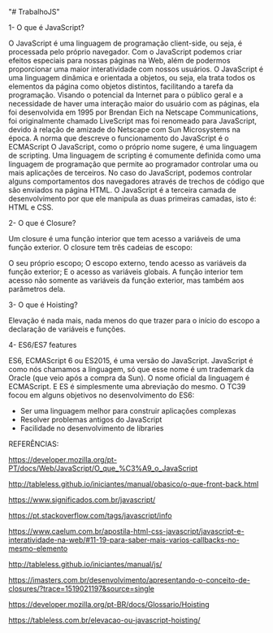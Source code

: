 "# TrabalhoJS" 

1- O que é JavaScript?

  O JavaScript é uma linguagem de programação client-side, ou seja, é processada pelo próprio navegador. Com o JavaScript podemos criar efeitos especiais para nossas páginas na Web, além de podermos proporcionar uma maior interatividade com nossos usuários. O JavaScript é uma linguagem dinâmica e orientada a objetos, ou seja, ela trata todos os elementos da página como objetos distintos, facilitando a tarefa da programação.
  Visando o potencial da Internet para o público geral e a necessidade de haver uma interação maior do usuário com as páginas, ela foi desenvolvida em 1995 por Brendan Eich na Netscape Communications, foi originalmente chamado LiveScript mas foi renomeado para JavaScript, devido à relação de amizade do Netscape com Sun Microsystems na época. A norma que descreve o funcionamento do JavaScript é o ECMAScript
  O JavaScript, como o próprio nome sugere, é uma linguagem de scripting. Uma linguagem de scripting é comumente definida como uma linguagem de programação que permite ao programador controlar uma ou mais aplicações de terceiros. No caso do JavaScript, podemos controlar alguns comportamentos dos navegadores através de trechos de código que são enviados na página HTML. O JavaScript é a terceira camada de desenvolvimento por que ele manipula as duas primeiras camadas, isto é: HTML e CSS.
  
2- O que é Closure?

Um closure é uma função interior que tem acesso a variáveis de uma função exterior. O closure tem três cadeias de escopo:

O seu próprio escopo;
O escopo externo, tendo acesso as variáveis da função exterior;
E o acesso as variáveis globais.
A função interior tem acesso não somente as variáveis da função exterior, mas também aos parâmetros dela.

3- O que é Hoisting?

Elevação é nada mais, nada menos do que trazer para o início do escopo a declaração de variáveis e funções.

4- ES6/ES7 features

ES6, ECMAScript 6 ou ES2015, é uma versão do JavaScript. JavaScript é como nós chamamos a linguagem, só que esse nome é um trademark da Oracle (que veio após a compra da Sun). O nome oficial da linguagem é ECMAScript. E ES é simplesmente uma abreviação do mesmo. O TC39 focou em alguns objetivos no desenvolvimento do ES6:
- Ser uma linguagem melhor para construir aplicações complexas
- Resolver problemas antigos do JavaScript
- Facilidade no desenvolvimento de libraries

REFERÊNCIAS:

https://developer.mozilla.org/pt-PT/docs/Web/JavaScript/O_que_%C3%A9_o_JavaScript

http://tableless.github.io/iniciantes/manual/obasico/o-que-front-back.html

https://www.significados.com.br/javascript/

https://pt.stackoverflow.com/tags/javascript/info

https://www.caelum.com.br/apostila-html-css-javascript/javascript-e-interatividade-na-web/#11-19-para-saber-mais-varios-callbacks-no-mesmo-elemento

http://tableless.github.io/iniciantes/manual/js/

https://imasters.com.br/desenvolvimento/apresentando-o-conceito-de-closures/?trace=1519021197&source=single

https://developer.mozilla.org/pt-BR/docs/Glossario/Hoisting



https://tableless.com.br/elevacao-ou-javascript-hoisting/




